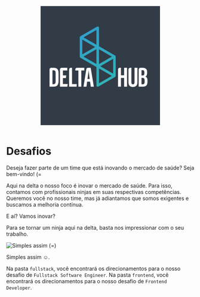 <div style="text-align:center;margin-bottom: 50px;">
  <img src="logo_delta.png" width="320" height="320" />
</div>

# Desafios
Deseja fazer parte de um time que está inovando o mercado de saúde? Seja bem-vindo! (=

Aqui na delta o nosso foco é inovar o mercado de saúde. Para isso, contamos com profissionais ninjas em suas respectivas competências. Queremos você no nosso time, mas já adiantamos que somos exigentes e buscamos a melhoria contínua.

E aí? Vamos inovar?

Para se tornar um ninja aqui na delta, basta nos impressionar com o seu trabalho.

![Simples assim (=)](https://media.giphy.com/media/gnsrxBc8QM7HW/giphy.gif)

Simples assim ☺️.

Na pasta `fullstack`, você encontrará os direcionamentos para o nosso desafio de `Fullstack Software Engineer`.
Na pasta `frontend`, você encontrará os direcionamentos para o nosso desafio de `Frontend Developer`.
